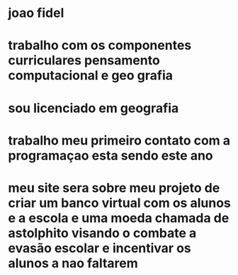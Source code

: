 # joao fidel
# trabalho com os componentes curriculares pensamento computacional e geo grafia
# sou licenciado em geografia
# trabalho meu primeiro contato com a programaçao esta sendo este ano
# meu site sera sobre meu projeto de criar um banco virtual com os alunos e a escola e uma moeda chamada de astolphito visando o combate a evasão escolar e incentivar os alunos a nao faltarem
